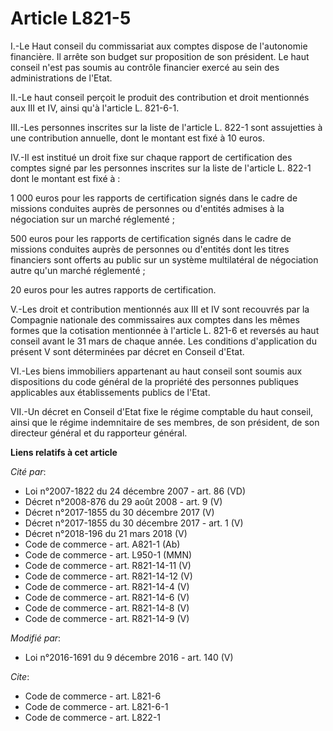 # Article L821-5

I.-Le Haut conseil du commissariat aux comptes dispose de l'autonomie financière. Il arrête son budget sur proposition de son
président. Le haut conseil n'est pas soumis au contrôle financier exercé au sein des administrations de l'Etat. 

II.-Le haut conseil perçoit le produit des contribution et droit mentionnés aux III et IV, ainsi qu'à l'article L. 821-6-1. 

III.-Les personnes inscrites sur la liste de l'article L. 822-1 sont assujetties à une contribution annuelle, dont le montant
est fixé à 10 euros. 

IV.-Il est institué un droit fixe sur chaque rapport de certification des comptes signé par les personnes inscrites sur la
liste de l'article L. 822-1 dont le montant est fixé à : 

1 000 euros pour les rapports de certification signés dans le cadre de missions conduites auprès de personnes ou d'entités
admises à la négociation sur un marché réglementé ; 

500 euros pour les rapports de certification signés dans le cadre de missions conduites auprès de personnes ou d'entités dont
les titres financiers sont offerts au public sur un système multilatéral de négociation autre qu'un marché réglementé ; 

20 euros pour les autres rapports de certification. 

V.-Les droit et contribution mentionnés aux III et IV sont recouvrés par la Compagnie nationale des commissaires aux comptes
dans les mêmes formes que la cotisation mentionnée à l'article L. 821-6 et reversés au haut conseil avant le 31 mars de
chaque année. Les conditions d'application du présent V sont déterminées par décret en Conseil d'Etat. 

VI.-Les biens immobiliers appartenant au haut conseil sont soumis aux dispositions du code général de la propriété des
personnes publiques applicables aux établissements publics de l'Etat. 

VII.-Un décret en Conseil d'Etat fixe le régime comptable du haut conseil, ainsi que le régime indemnitaire de ses membres,
de son président, de son directeur général et du rapporteur général.

**Liens relatifs à cet article**

_Cité par_:

  - Loi n°2007-1822 du 24 décembre 2007 - art. 86 (VD)
  - Décret n°2008-876 du 29 août 2008 - art. 9 (V)
  - Décret n°2017-1855 du 30 décembre 2017 (V)
  - Décret n°2017-1855 du 30 décembre 2017 - art. 1 (V)
  - Décret n°2018-196 du 21 mars 2018 (V)
  - Code de commerce - art. A821-1 (Ab)
  - Code de commerce - art. L950-1 (MMN)
  - Code de commerce - art. R821-14-11 (V)
  - Code de commerce - art. R821-14-12 (V)
  - Code de commerce - art. R821-14-4 (V)
  - Code de commerce - art. R821-14-6 (V)
  - Code de commerce - art. R821-14-8 (V)
  - Code de commerce - art. R821-14-9 (V)

_Modifié par_:

  - Loi n°2016-1691 du 9 décembre 2016 - art. 140 (V)

_Cite_:

  - Code de commerce - art. L821-6
  - Code de commerce - art. L821-6-1
  - Code de commerce - art. L822-1
